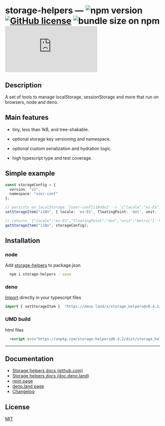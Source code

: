 # storage-helpers &mdash; ![npm version](https://img.shields.io/npm/v/storage-helpers) [![GitHub license](https://img.shields.io/badge/license-MIT-blue.svg)](https://github.com/FaberVitale/storage-helpers/blob/main/LICENSE) ![bundle size on npm](https://img.shields.io/bundlephobia/minzip/storage-helpers) [![type-coverage](https://img.shields.io/badge/dynamic/json.svg?label=type-coverage&prefix=%E2%89%A5&suffix=%&query=$.typeCoverage.atLeast&uri=https%3A%2F%2Fraw.githubusercontent.com%2FFaberVitale%2Fstorage-helpers%2Fmain%2Fpackage.json)](https://github.com/FaberVitale/storage-helpers)

## Description

A set of tools to manage localStorage, sessionStorage and more that run on browsers, node and deno.

## Main features

* tiny, less than 1kB, and tree-shakable.

* optional storage key versioning and namespace.

* optional custom serialization and hydration logic.

* high typescript type and test coverage.


## Simple example

```ts
const storageConfig = {
  version: "v2",
  namespace: "user-conf"
};

// persists on localStorage `[user-conf]i18n@v2` -> `{"locale":"es-ES","floatingPoint":"dot","unit":"metric"}`
setStorageItem("i18n", { locale: 'es-ES', floatingPoint: 'dot', unit: 'metric' }, storageConfig);

// returns `{"locale":"es-ES","floatingPoint":"dot","unit":"metric"}` hydrated
getStorageItem("i18n", storageConfig);

```

## Installation

### node

Add [storage-helpers](https://www.npmjs.com/package/storage-helpers) to package.json

```bash
  npm i storage-helpers --save
```
### deno

[Import](https://deno.land/x/storage_helpers) directly in your typescript files

```ts
import { setStorageItem }  "https://deno.land/x/storage_helpers@v0.4.2/mod.ts";
```

### UMD build

html files

```html
  <script src="https://unpkg.com/storage-helpers@0.4.2/dist/storage_helpers.umd.production.min.js"></script>
```

---

## Documentation

* [Storage helpers docs (github.com)](./docs/modules/_storage_helpers_.md)
* [Storage helpers docs (doc.deno.land)](https://doc.deno.land/https/deno.land/x/storage_helpers/mod.ts)
* [npm page](https://www.npmjs.com/package/storage-helpers)
* [deno.land page](https://deno.land/x/storage_helpers)
* [Changelog](/CHANGELOG.md)

## License

[MIT](/License)